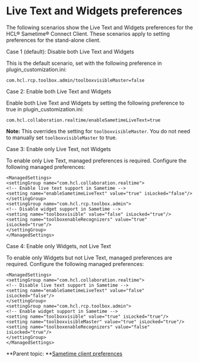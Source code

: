 # Live Text and Widgets preferences 

The following scenarios show the Live Text and Widgets preferences for the HCL® Sametime® Connect Client. These scenarios apply to setting preferences for the stand-alone client.

Case 1 \(default\): Disable both Live Text and Widgets

This is the default scenario, set with the following preference in plugin\_customization.ini:

`com.hcl.rcp.toolbox.admin/toolboxvisibleMaster=false`

Case 2: Enable both Live Text and Widgets

Enable both Live Text and Widgets by setting the following preference to true in plugin\_customization.ini:

`com.hcl.collaboration.realtime/enableSametimeLiveText=true`

**Note:** This overrides the setting for `toolboxvisibleMaster`. You do not need to manually set `toolboxvisibleMaster` to true.

Case 3: Enable only Live Text, not Widgets

To enable only Live Text, managed preferences is required. Configure the following managed preferences:

```
<ManagedSettings>
<settingGroup name="com.hcl.collaboration.realtime">
<!-- Enable live text support in Sametime -->
<setting name="enableSametimeLiveText" value="true" isLocked="false"/>
</settingGroup>
<settingGroup name="com.hcl.rcp.toolbox.admin">
<!-- Disable widget support in Sametime -->
<setting name="toolboxvisible" value="false" isLocked="true"/>
<setting name="toolboxenableRecognizers" value="true" isLocked="true"/>
</settingGroup>
</ManagedSettings>
```

Case 4: Enable only Widgets, not Live Text

To enable only Widgets but not Live Text, managed preferences are required. Configure the following managed preferences:

```
<ManagedSettings>
<settingGroup name="com.hcl.collaboration.realtime">
<!-- Disable live text support in Sametime -->
<setting name="enableSametimeLiveText" value="false" isLocked="false"/>
</settingGroup>
<settingGroup name="com.hcl.rcp.toolbox.admin">
<!-- Enable widget support in Sametime -->
<setting name="toolboxvisible" value="true" isLocked="true"/>
<setting name="toolboxvisibleMaster" value="true" isLocked="true"/>
<setting name="toolboxenableRecognizers" value="false" isLocked="true"/>
</settingGroup>
</ManagedSettings>
```

**Parent topic:   **[Sametime client preferences](config_client_pref_tables.md)

